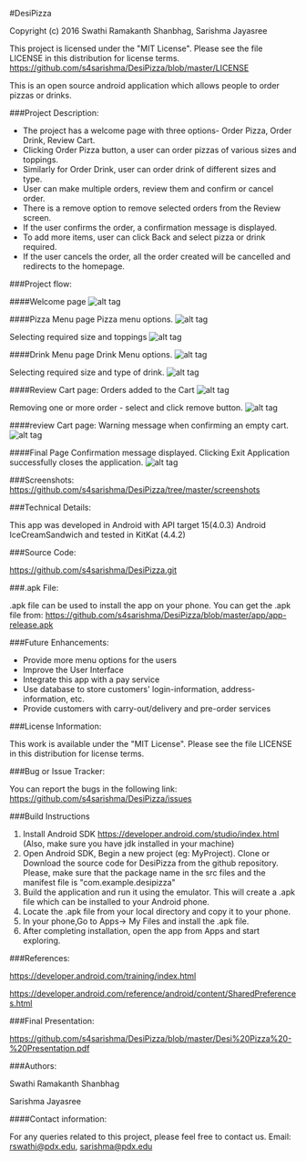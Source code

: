 #DesiPizza

Copyright (c) 2016 Swathi Ramakanth Shanbhag, Sarishma Jayasree

This project is licensed under the "MIT License". Please see the file LICENSE in this distribution for license terms.
https://github.com/s4sarishma/DesiPizza/blob/master/LICENSE

This is an open source android application which allows people to order pizzas or drinks.

###Project Description:

- The project has a welcome page with three options- Order Pizza, Order Drink, Review Cart.
- Clicking Order Pizza button, a user can order pizzas of various sizes and toppings. 
- Similarly for Order Drink, user can order drink of different sizes and type.
- User can make multiple orders, review them and confirm or cancel order. 
- There is a remove option to remove selected orders from the Review screen. 
- If the user confirms the order, a confirmation message is displayed. 
- To add more items, user can click Back and select pizza or drink required.
- If the user cancels the order, all the order created will be cancelled and redirects to the homepage. 


###Project flow:

####Welcome page
![alt tag](https://github.com/s4sarishma/DesiPizza/blob/master/screenshots/1_MainActivity_Page.png)

####Pizza Menu page
Pizza menu options.
![alt tag](https://github.com/s4sarishma/DesiPizza/blob/master/screenshots/2_PizzaMenu1.png)

Selecting required size and toppings
![alt tag](https://github.com/s4sarishma/DesiPizza/blob/master/screenshots/3_PizzaMenu2.png)

####Drink Menu page
Drink Menu options.
![alt tag](https://github.com/s4sarishma/DesiPizza/blob/master/screenshots/4_DrinkMenu1.png)

Selecting required size and type of drink.
![alt tag](https://github.com/s4sarishma/DesiPizza/blob/master/screenshots/5_DrinkMenu2.png)

####Review Cart page: 
Orders added to the Cart
![alt tag](https://github.com/s4sarishma/DesiPizza/blob/master/screenshots/6_ReviewCart1.png)

Removing one or more order - select and click remove button.
![alt tag](https://github.com/s4sarishma/DesiPizza/blob/master/screenshots/7_ReviewCart2.png)

####review Cart page: 
Warning message when confirming an empty cart.
![alt tag](https://github.com/s4sarishma/DesiPizza/blob/master/screenshots/8_ReviewCart3.png)

####Final Page
Confirmation message displayed. Clicking Exit Application successfully closes the application.
![alt tag](https://github.com/s4sarishma/DesiPizza/blob/master/screenshots/9_FinalPage.png)


###Screenshots: 
https://github.com/s4sarishma/DesiPizza/tree/master/screenshots

###Technical Details:

This app was developed in Android with API target 15(4.0.3) Android IceCreamSandwich and tested in KitKat (4.4.2)

###Source Code:

https://github.com/s4sarishma/DesiPizza.git

###.apk File:

.apk file can be used to install the app on your phone. 
You can get the .apk file from: https://github.com/s4sarishma/DesiPizza/blob/master/app/app-release.apk

###Future Enhancements:

* Provide more menu options for the users
* Improve the User Interface
* Integrate this app with a pay service
* Use database to store customers' login-information, address-information, etc.
* Provide customers with carry-out/delivery and pre-order services

###License Information:

This work is available under the "MIT License". Please see the file LICENSE in this distribution for license terms.

###Bug or Issue Tracker:

You can report the bugs in the following link: https://github.com/s4sarishma/DesiPizza/issues 

###Build Instructions

1. Install Android SDK https://developer.android.com/studio/index.html (Also, make sure you have jdk installed in your machine)
2. Open Android SDK, Begin a new project (eg: MyProject). Clone or Download the source code for DesiPizza from the github repository. Please, make sure that the package name in the src files and the manifest file is "com.example.desipizza"
3. Build the application and run it using the emulator. This will create a .apk file which can be installed to your Android phone.
4. Locate the .apk file from your local directory and copy it to your phone. 
5. In your phone,Go to Apps-> My Files and install the .apk file.
6. After completing installation, open the app from Apps and start exploring.


###References:

https://developer.android.com/training/index.html

https://developer.android.com/reference/android/content/SharedPreferences.html


###Final Presentation: 

https://github.com/s4sarishma/DesiPizza/blob/master/Desi%20Pizza%20-%20Presentation.pdf

###Authors:

Swathi Ramakanth Shanbhag

Sarishma Jayasree

####Contact information: 

For any queries related to this project, please feel free to contact us. 
Email: rswathi@pdx.edu, 
       sarishma@pdx.edu




